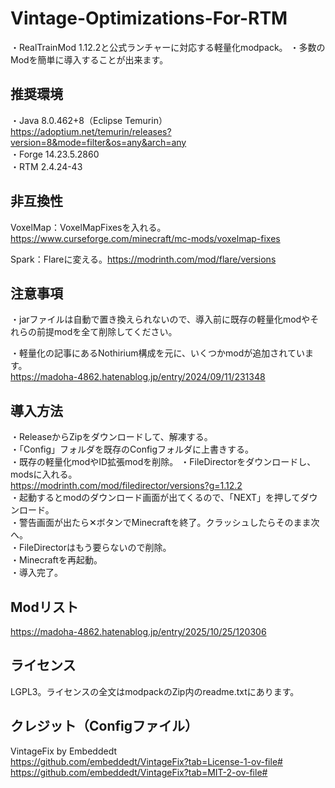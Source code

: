 # Vintage-Optimizations-For-RTM
・RealTrainMod 1.12.2と公式ランチャーに対応する軽量化modpack。
・多数のModを簡単に導入することが出来ます。
## 推奨環境
・Java 8.0.462+8（Eclipse Temurin）https://adoptium.net/temurin/releases?version=8&mode=filter&os=any&arch=any  
・Forge 14.23.5.2860  
・RTM 2.4.24-43
## 非互換性
VoxelMap：VoxelMapFixesを入れる。https://www.curseforge.com/minecraft/mc-mods/voxelmap-fixes  

Spark：Flareに変える。https://modrinth.com/mod/flare/versions  
## 注意事項
・jarファイルは自動で置き換えられないので、導入前に既存の軽量化modやそれらの前提modを全て削除してください。  

・軽量化の記事にあるNothirium構成を元に、いくつかmodが追加されています。  
https://madoha-4862.hatenablog.jp/entry/2024/09/11/231348  
## 導入方法
・ReleaseからZipをダウンロードして、解凍する。  
・「Config」フォルダを既存のConfigフォルダに上書きする。  
・既存の軽量化modやID拡張modを削除。
・FileDirectorをダウンロードし、modsに入れる。  
https://modrinth.com/mod/filedirector/versions?g=1.12.2  
・起動するとmodのダウンロード画面が出てくるので、「NEXT」を押してダウンロード。  
・警告画面が出たら✕ボタンでMinecraftを終了。クラッシュしたらそのまま次へ。  
・FileDirectorはもう要らないので削除。  
・Minecraftを再起動。  
・導入完了。  
## Modリスト
https://madoha-4862.hatenablog.jp/entry/2025/10/25/120306
## ライセンス
LGPL3。ライセンスの全文はmodpackのZip内のreadme.txtにあります。
## クレジット（Configファイル）
VintageFix by Embeddedt  
https://github.com/embeddedt/VintageFix?tab=License-1-ov-file#  
https://github.com/embeddedt/VintageFix?tab=MIT-2-ov-file#  
